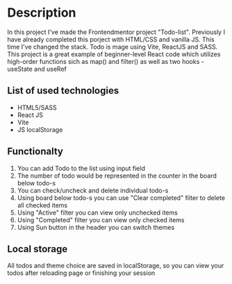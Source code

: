 # Description
In this project I've made the Frontendmentor project "Todo-list". Previously I have already completed this porject with HTML/CSS and vanilla JS. This time I've changed the stack. Todo is mage using Vite, ReactJS and SASS. This project is a great example of beginner-level React code which utilizes high-order functions sich as map() and filter() as well as two hooks - useState and useRef

## List of used technologies
 - HTML5/SASS
 - React JS
 - Vite
 - JS localStorage

## Functionalty 
1. You can add Todo to the list using input field 
2. The number of todo would be represented in the counter in the board below todo-s
3. You can check/uncheck and delete individual todo-s
4. Using board below todo-s you can use "Clear completed" filter to delete all checked items
5. Using "Active" filter you can view only unchecked items
6. Using "Completed" filter you can view only checked items
7. Using Sun button in the header you can switch themes

## Local storage
All todos and theme choice are saved in localStorage, so you can view your todos after reloading page or finishing your session